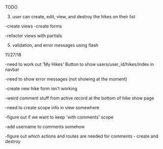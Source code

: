 TODO

<!-- 1) create models and db schema -->
  <!-- -users
    + username
    + password
    + email
    +
  -hikes
    + name
    + has state_id (dropdown list)
    + users can write comments on the hike???
  -descriptions
    + join table between users and hikes
    + a user has many comments, and many hikes through comments
    + a hike has many comments, and many users through comments
  -states
    + state name and 2 letter code
    + f.select dropdown box in form -->

<!-- 1.5) Controllers
  <!-- -Welcome -->
  <!-- -Sessions
  -Users
  -Hikes
  -comments  -->

<!-- 1.67) Seed the db -->

<!-- 2) user can check off/cross off hikes once they are created
2.5) omniauth  can login with facebook (uid = the user's id on fb) -->
3) user can create, edit, view, and destroy the hikes on their list

  -create views 
  -create forms
  <!-- -add all oauth info -->
  -refactor views with partials

<!-- 4) users can see other users' hike show page and leave a comment(?) -->

5) validation, and error messages using flash

<!-- 6) use bootstrap framework??? - CDN -->

<!-- 7) dropdown states list in hike new view -->

11/27/18

-need to work out 'My Hikes' Button to show users/user_id/hikes/index in navbar

-need to show error messages (not showing at the moment)

-create new hike form isn't working

-weird comment stuff from active record at the bottom of hike show page

-need to create scope info in view somewhere

-figure out if we want to keep 'with comments' scope

-add username to comments somehow

-figure out which actions and routes are needed for comments - create and destroy